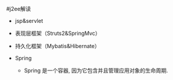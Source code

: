 #j2ee解读
 - jsp&servlet
 - 表现层框架（Struts2&SpringMvc）
 - 持久化框架（Mybatis&Hibernate）
 - Spring
 
   - Spring 是一个容器, 因为它包含并且管理应用对象的生命周期.

 